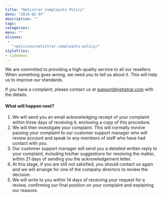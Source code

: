 ```yaml
---
title: "Netistrar Complaints Policy"
date: "2019-02-07"
description: ""
tags: 
categories: 
menu: ""
aliases: 
 - 
   "/policies/netistrar-complaints-policy/"
stylefiles: 
- sidemenu
---
```




We are committed to providing a high-quality service to all our resellers. When something goes wrong, we need you to tell us about it. This will help us to improve our standards.

If you have a complaint, please contact us at support@netistrar.com with the details.

#### What will happen next?

1. We will send you an email acknowledging receipt of your complaint within three days of receiving it, enclosing a copy of this procedure.
2. We will then investigate your complaint. This will normally involve passing your complaint to our customer support manager who will review account and speak to any members of staff who have had contact with you.
3. Our customer support manager will send you a detailed written reply to your complaint, including his/her suggestions for resolving the matter, within 21 days of sending you the acknowledgement letter.
4. At this stage, if you are still not satisfied, you should contact us again and we will arrange for one of the company directors to review the decision.
5. We will write to you within 14 days of receiving your request for a review, confirming our final position on your complaint and explaining our reasons.


